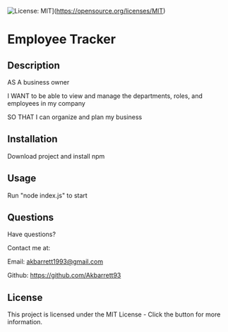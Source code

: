 ![License: MIT](https://img.shields.io/badge/License-MIT-yellow.svg)](https://opensource.org/licenses/MIT)

# Employee Tracker

## Description
AS A business owner

I WANT to be able to view and manage the departments, roles, and employees in my company

SO THAT I can organize and plan my business

## Installation
Download project and install npm

## Usage
Run "node index.js" to start

## Questions
Have questions? 

Contact me at: 

Email: akbarrett1993@gmail.com 

Github: https://github.com/Akbarrett93

## License
This project is licensed under the MIT License - Click the button for more information.
